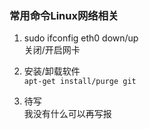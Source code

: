 ### 常用命令Linux网络相关


1. sudo ifconfig eth0 down/up  
关闭/开启网卡

2. 安装/卸载软件  
```apt-get install/purge git```

3. 待写  
我没有什么可以再写报
